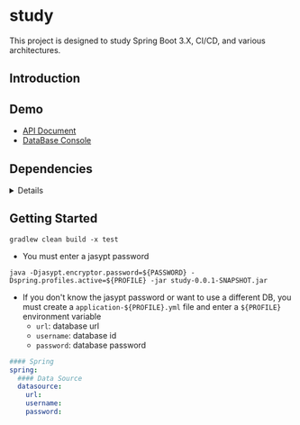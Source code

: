 # study
This project is designed to study Spring Boot 3.X, CI/CD, and various architectures.

## Introduction

## Demo
* [API Document](https://study.nowstart.org)
* [DataBase Console](https://study.nowstart.org/h2-console)

## Dependencies
<details>
<summary>Details</summary>

* Java 17
* Spring-Boot 3.0.4
* Mapstruct 1.5.3
* SpringDoc 2.0.4
* Querydsl 5.0.0
* Jasypt 3.0.5
* Jwt 0.9.1
* Jacoco plugin
* DB
  * H2
  * MariaDB

</details>

## Getting Started
```shell
gradlew clean build -x test
```
* You must enter a jasypt password
```shell
java -Djasypt.encryptor.password=${PASSWORD} -Dspring.profiles.active=${PROFILE} -jar study-0.0.1-SNAPSHOT.jar
```
* If you don't know the jasypt password or want to use a different DB, you must create a `application-${PROFILE}.yml` file and enter a `${PROFILE}` environment variable
  * `url`: database url
  * `username`: database id
  * `password`: database password
```yaml
#### Spring
spring:
  #### Data Source
  datasource:
    url: 
    username: 
    password: 
```